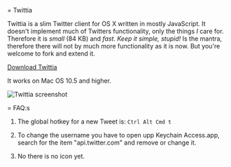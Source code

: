 = Twittia

Twittia is a slim Twitter client for OS X written in mostly JavaScript.
It doesn't implement much of Twitters functionality, only the things *I*
care for. Therefore it is _small_ (84 KB) and _fast_.
_Keep it simple, stupid!_ Is the mantra, therefore there will not by much more
functionality as it is now. But you're welcome to fork and extend it.

[Download Twittia](http://github.com/downloads/jeena/Twittia/Twittia.app.zip)

It works on Mac OS 10.5 and higher.

![Twittia screenshot](http://github.com/downloads/jeena/Twittia/Screen-shot.png)

= FAQ:s

1. The global hotkey for a new Tweet is: `Ctrl Alt Cmd t`

2. To change the username you have to open upp Keychain Access.app,
   search for the item "api.twitter.com" and remove or change it.

3. No there is no icon yet.